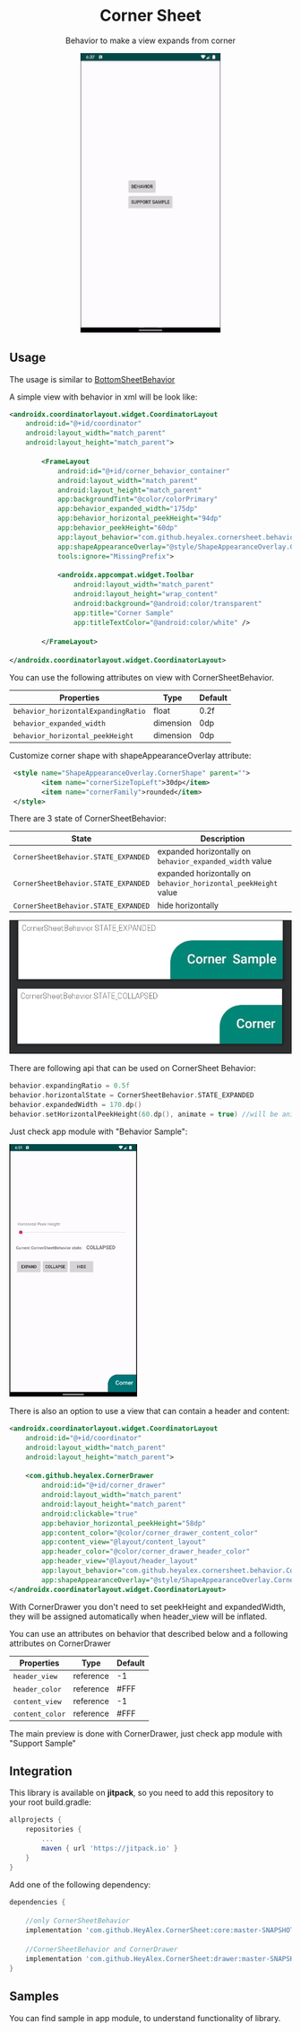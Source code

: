 <h1 align="center">Corner Sheet</h1>
<p align="center">Behavior to make a view expands from corner</p>
<p align="center"><a href="https://github.com/heyalex/CornerSheet" target="_blank"><img width="250"src="raw/shop_sample.gif"></a></p>

## Usage

The usage is similar to [BottomSheetBehavior](https://developer.android.com/reference/com/google/android/material/bottomsheet/BottomSheetBehavior)

A simple view with behavior in xml will be look like:

```xml
<androidx.coordinatorlayout.widget.CoordinatorLayout
    android:id="@+id/coordinator"
    android:layout_width="match_parent"
    android:layout_height="match_parent">

        <FrameLayout
            android:id="@+id/corner_behavior_container"
            android:layout_width="match_parent"
            android:layout_height="match_parent"
            app:backgroundTint="@color/colorPrimary"
            app:behavior_expanded_width="175dp"
            app:behavior_horizontal_peekHeight="94dp"
            app:behavior_peekHeight="60dp"
            app:layout_behavior="com.github.heyalex.cornersheet.behavior.CornerSheetBehavior"
            app:shapeAppearanceOverlay="@style/ShapeAppearanceOverlay.CornerShape"
            tools:ignore="MissingPrefix">

            <androidx.appcompat.widget.Toolbar
                android:layout_width="match_parent"
                android:layout_height="wrap_content"
                android:background="@android:color/transparent"
                app:title="Corner Sample"
                app:titleTextColor="@android:color/white" />

        </FrameLayout>

</androidx.coordinatorlayout.widget.CoordinatorLayout>

```

You can use the following attributes on view with CornerSheetBehavior.

| Properties                                 | Type                  | Default |
| ------------------------                   | --------------------- | ------- |
| `behavior_horizontalExpandingRatio`        | float                 | 0.2f    |
| `behavior_expanded_width`                  | dimension             | 0dp     |
| `behavior_horizontal_peekHeight`           | dimension             | 0dp     |

Customize corner shape with shapeAppearanceOverlay attribute:
```xml
 <style name="ShapeAppearanceOverlay.CornerShape" parent="">
        <item name="cornerSizeTopLeft">30dp</item>
        <item name="cornerFamily">rounded</item>
 </style>
```

There are 3 state of CornerSheetBehavior:

| State                                 | Description                                                      |
| ------------------------              | ---------------------------------------------------------------- |
| `CornerSheetBehavior.STATE_EXPANDED`  | expanded horizontally on `behavior_expanded_width` value         |
| `CornerSheetBehavior.STATE_EXPANDED`  | expanded horizontally on `behavior_horizontal_peekHeight` value  |
| `CornerSheetBehavior.STATE_EXPANDED`  | hide horizontally                                                |

![](/raw/behavior_states_sample.png)

There are following api that can be used on CornerSheet Behavior:
```kotlin
behavior.expandingRatio = 0.5f
behavior.horizontalState = CornerSheetBehavior.STATE_EXPANDED
behavior.expandedWidth = 170.dp()
behavior.setHorizontalPeekHeight(60.dp(), animate = true) //will be animated if horizontal state is CornerSheetBehavior.STATE_COLLAPSED
```

Just check app module with "Behavior Sample":

![](/raw/corner_behavior_sample.gif)


There is also an option to use a view that can contain a header and content:

```xml
<androidx.coordinatorlayout.widget.CoordinatorLayout
    android:id="@+id/coordinator"
    android:layout_width="match_parent"
    android:layout_height="match_parent">

    <com.github.heyalex.CornerDrawer
        android:id="@+id/corner_drawer"
        android:layout_width="match_parent"
        android:layout_height="match_parent"
        android:clickable="true"
        app:behavior_horizontal_peekHeight="58dp"
        app:content_color="@color/corner_drawer_content_color"
        app:content_view="@layout/content_layout"
        app:header_color="@color/corner_drawer_header_color"
        app:header_view="@layout/header_layout"
        app:layout_behavior="com.github.heyalex.cornersheet.behavior.CornerSheetHeaderBehavior"
        app:shapeAppearanceOverlay="@style/ShapeAppearanceOverlay.CornerShape" />
</androidx.coordinatorlayout.widget.CoordinatorLayout>
```

With CornerDrawer you don't need to set peekHeight and expandedWidth, they will be assigned automatically when header_view will be inflated.

You can use an attributes on behavior that described below and a following attributes on CornerDrawer

| Properties          | Type         | Default |
| ------------------- | ------------ | ------- |
| `header_view`       | reference    | -1      |
| `header_color`      | reference    | #FFF    |
| `content_view`      | reference    | -1      |
| `content_color`     | reference    | #FFF    |

The main preview is done with CornerDrawer, just check app module with "Support Sample"

## Integration

This library is available on **jitpack**, so you need to add this repository to your root build.gradle:

```groovy
allprojects {
    repositories {
        ...
        maven { url 'https://jitpack.io' }
    }
}
```

Add one of the following dependency:

```groovy
dependencies {

    //only CornerSheetBehavior
    implementation 'com.github.HeyAlex.CornerSheet:core:master-SNAPSHOT'

    //CornerSheetBehavior and CornerDrawer
    implementation 'com.github.HeyAlex.CornerSheet:drawer:master-SNAPSHOT'
}
```

## Samples
You can find sample in app module, to understand functionality of library.
